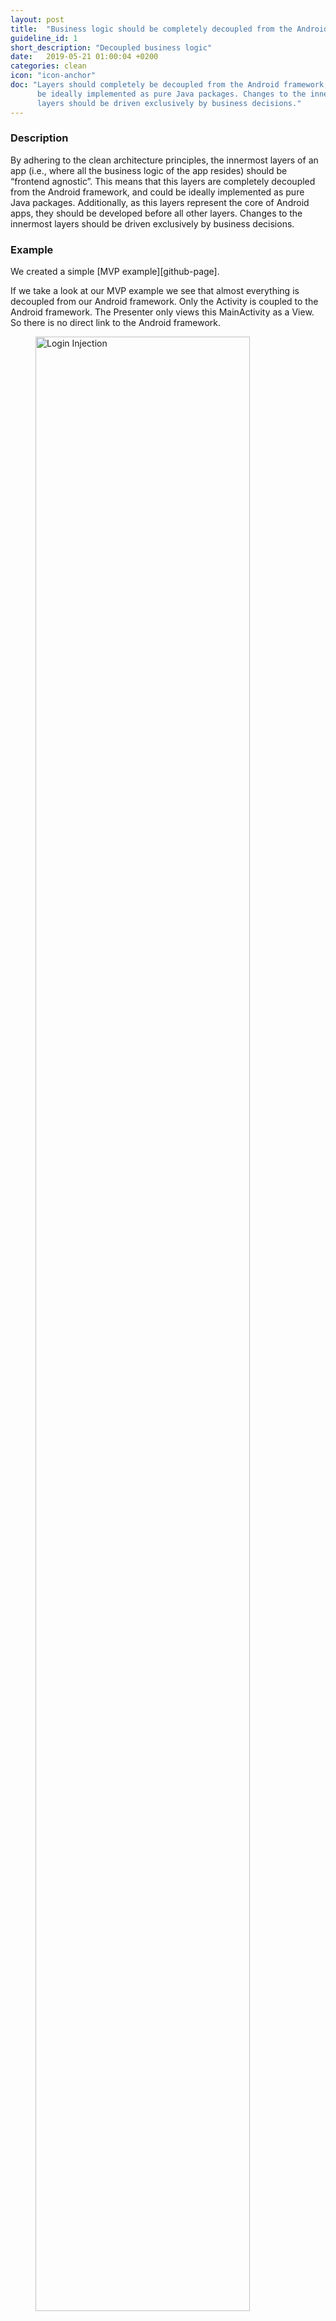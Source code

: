 ```yaml
---
layout: post
title:  "Business logic should be completely decoupled from the Android framework."
guideline_id: 1
short_description: "Decoupled business logic"
date:   2019-05-21 01:00:04 +0200
categories: clean
icon: "icon-anchor"
doc: "Layers should completely be decoupled from the Android framework, and could
      be ideally implemented as pure Java packages. Changes to the innermost
      layers should be driven exclusively by business decisions."
---
```


<h3>Description</h3>
By adhering to
the clean architecture principles, the innermost layers of an
app (i.e., where all the business logic of the app resides)
should be “frontend agnostic”. This means that this layers are
completely decoupled from the Android framework, and could
be ideally implemented as pure Java packages. Additionally,
as this layers represent the core of Android apps, they should
be developed before all other layers. Changes to the innermost
layers should be driven exclusively by business decisions.

<h3>Example</h3>
We created a simple [MVP example][github-page].

If we take a look at our MVP example we see that almost everything is decoupled from our 
Android framework. Only the Activity is coupled to the Android framework. The Presenter only 
views this MainActivity as a View. So there is no direct link to the Android framework.

<figure>
  <img src="/assets/BossApplication_lifecycle.png" alt="Login Injection" width="90%">
</figure>

Each component can easily be tested. 
	Since the MainPresenter has no actual reference to the MainActivity the 
MainPresenter is Android-independent making the presenter testable without an emulator.

<script src="https://gist.github.com/Geertdepont/e8e9996406425a39462b5f03ec0896ff.js"></script>

When the Presenter wants the view to show the users, it calls, mainView.showUsers(Employees).

These are methods accessible by the MainPresenter:
<script src="https://gist.github.com/Geertdepont/608af87f6a302b6d5f66da2582dd5b0c.js"></script>

Check out the [Github page][github-page] to view the complete repository.

<a href="https://github.com/Geertdepont/bachelor_thesis/tree/master/Bossapplication" target="_blank"><button type="button" class="btn btn-primary btn-icon-right">Go to the github page</button></a>

This guideline was extracted from:
<table id="guidelinelinks">
  <tr>
    <th>Id</th>
    <th>Guideline</th>
    <th>URL</th>
  </tr>

 <tr>
    <td>120</td>
    <td>Business logic shouldn’t know where the data comes from. Act locally, but sync globally.</td>
    <td><a href="https://dev.to/wahibhaq/a-brief-summary-of-thoughts-on-clean-architecture-and-mvp-48h9" target="_blank"> https://dev.to/wahibhaq/a-brief-summary-of-thoughts-on-clean-architecture-and-mvp-48h9</a></td>
 </tr>

 <tr>
    <td>122</td>
    <td>Business logic doesn’t touch Android directly anymore and this should result in a decoupled codebase.</td>
    <td><a href="https://dev.to/wahibhaq/a-brief-summary-of-thoughts-on-clean-architecture-and-mvp-48h9" target="_blank"> https://dev.to/wahibhaq/a-brief-summary-of-thoughts-on-clean-architecture-and-mvp-48h9</a></td>
 </tr>

 <tr>
    <td>189</td>
    <td>Domain layer: all the logic happens in this layer. Regarding the android project, you will see all the interactors (use cases) implementations here as well. This layer is a pure java module without any android dependencies. All the external components use interfaces when connecting to the business objects.</td>
    <td><a href="https://fernandocejas.com/2014/09/03/architecting-android-the-clean-way/" target="_blank"> https://fernandocejas.com/2014/09/03/architecting-android-the-clean-way/</a></td>
 </tr>

 <tr>
    <td>205</td>
    <td>The business logic layer does not contain any framework specific code and you should be able to run it without an emulator. This layer does not contain any framework specific code and you should be able to run it without an emulator.</td>
    <td><a href="https://medium.com/@dmilicic/a-detailed-guide-on-developing-android-apps-using-the-clean-architecture-pattern-d38d71e94029" target="_blank"> https://medium.com/@dmilicic/a-detailed-guide-on-developing-android-apps-using-the-clean-architecture-pattern-d38d71e94029</a></td>
 </tr>


 <tr>
    <td>207</td>
    <td>Your business logic models might not be appropriate for showing them to the user directly. Perhaps you need to show a combination of multiple business logic models at once. Therefore, I suggest you create a ViewModel class that makes it easier for you to display it to the UI. Then, you use a converter class in the outer layer to convert your business models to the appropriate ViewModel.</td>
    <td><a href="https://medium.com/@dmilicic/a-detailed-guide-on-developing-android-apps-using-the-clean-architecture-pattern-d38d71e94029" target="_blank"> https://medium.com/@dmilicic/a-detailed-guide-on-developing-android-apps-using-the-clean-architecture-pattern-d38d71e94029</a></td>
 </tr>

 <tr>
    <td>221</td>
    <td>This layer domain sits on top of the data and is responsible for coordinating the actions to the repository. It can also perform some mappings to prepare the objects coming from the data layer, that way the presentation layer can consume them easily. The domain layer is 100% Java only, meaning that there are no Android framework related objects here. [Reactive Clean Architecture]</td>
    <td><a href="https://medium.com/insiden26/reactive-clean-architecture-with-android-architecture-components-685a6682e0ca" target="_blank"> https://medium.com/insiden26/reactive-clean-architecture-with-android-architecture-components-685a6682e0ca</a></td>
 </tr>

 <tr>
    <td>244</td>
    <td>On clean code ark domain module. If you want an extra challenge with a reward of eternal glory and a totally clean design, you can make that module a pure Java module. It will prevent you from taking shortcuts and putting something related to the Android here.</td>
    <td><a href="https://five.agency/android-architecture-part-1-every-new-beginning-is-hard/" target="_blank"> https://five.agency/android-architecture-part-1-every-new-beginning-is-hard/</a></td>
 </tr>

 <tr>
    <td>247</td>
    <td>On clean ark We have pushed Android and the realworld stuff as far out on the outskirts as we can. Business logic doesn’t touch the Android directly anymore.</td>
    <td><a href="https://five.agency/android-architecture-part-1-every-new-beginning-is-hard/" target="_blank"> https://five.agency/android-architecture-part-1-every-new-beginning-is-hard/</a></td>
 </tr>

 <tr>
    <td>248</td>
    <td>On clean ark We have nicely separated classes that are easy to test. Classes touching the world can be tested using Android test cases; the one not touching it can be tested using JUnit. Someone malevolent would maybe call that class explosion. I call it testable. :)</td>
    <td><a href=" https://five.agency/android-architecture-part-1-every-new-beginning-is-hard/" target="_blank"> https://five.agency/android-architecture-part-1-every-new-beginning-is-hard/</a></td>
 </tr>

 <tr>
    <td>257</td>
    <td>Layer Models: Enterprise Business Rules: The first layer is the enterprise business rules, the core business rules of our application. For example, Twitter’s rules might be a profile or a tweet. Unless the needs of your business change, you should never need to touch these once they have been created. These can also be created before you write your UI.</td>
    <td><a href="https://academy.realm.io/posts/converting-an-app-to-use-clean-architecture/" target="_blank"> https://academy.realm.io/posts/converting-an-app-to-use-clean-architecture/</a></td>
 </tr>

 <tr>
    <td>186</td>
    <td> The purpose is the separation of concerns by keeping the business rules not knowing anything at all about the outside world, thus, they can can be tested without any dependency to any external element. To achieve this, my proposal is about breaking up the project into 3 different layers, in which each one has its own purpose and works separately from the others. It is worth mentioning that each layer uses its own data model so this independence can be reached (you will see in code that a data mapper is needed in order to accomplish data transformation, a price to be paid if you do not want to cross the use of your models over the entire application).</td>
    <td><a href=" https://fernandocejas.com/2014/09/03/architecting-android-the-clean-way/" target="_blank"> https://fernandocejas.com/2014/09/03/architecting-android-the-clean-way/</a></td>
 </tr>

 <tr>
    <td>222</td>
    <td> This presentation layer is the last layer, responsible for building the objects the views are going to consume and processing the actions performed in this views. This is also the layer where the Android Architecture Components are used, more specifically, the LiveData and the ViewModel.</td>
    <td><a href=" https://medium.com/insiden26/reactive-clean-architecture-with-android-architecture-components-685a6682e0ca" target="_blank"> https://medium.com/insiden26/reactive-clean-architecture-with-android-architecture-components-685a6682e0ca</a></td>
 </tr>

 <tr>
    <td>242</td>
    <td> MVP, To solve god presenter introduce some manager. You don’t have to name it "manager." There are lots of names for these kind of classes: utils, helpers, fooBarBuzzator, etc. So, we introduced managers. Business logic is contained in the manager classes. Stakeholders know where to look at, concerns are sort of separated</td>
    <td><a href=" https://five.agency/android-architecture-part-1-every-new-beginning-is-hard/" target="_blank"> https://five.agency/android-architecture-part-1-every-new-beginning-is-hard/</a></td>
 </tr>

</table>



[github-page]: https://github.com/Geertdepont/bachelor_thesis/tree/master/Bossapplication